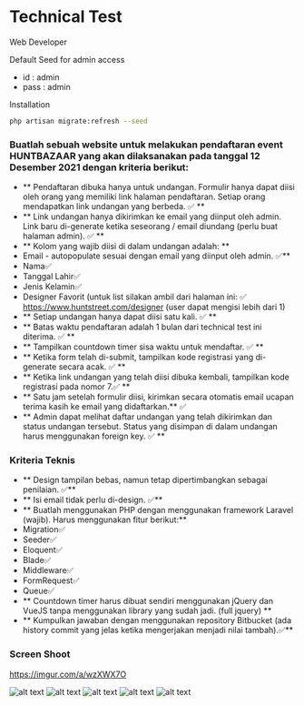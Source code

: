 # Technical Test
Web Developer

Default Seed for admin access
- id : admin
- pass : admin

Installation
```bash
php artisan migrate:refresh --seed
```

### Buatlah sebuah website untuk melakukan pendaftaran event HUNTBAZAAR yang akan dilaksanakan pada tanggal 12 Desember 2021 dengan kriteria berikut:

- ** Pendaftaran dibuka hanya untuk undangan. Formulir hanya dapat diisi oleh orang yang memiliki link halaman pendaftaran. Setiap orang mendapatkan link undangan yang berbeda. ✅ **
- ** Link undangan hanya dikirimkan ke email yang diinput oleh admin. Link baru di-generate ketika seseorang / email diundang (perlu buat halaman admin). ✅ **
- ** Kolom yang wajib diisi di dalam undangan adalah: **
- Email - autopopulate sesuai dengan email yang diinput oleh admin. ✅**
- Nama✅
- Tanggal Lahir✅
- Jenis Kelamin✅
- Designer Favorit (untuk list silakan ambil dari halaman ini: ✅  https://www.huntstreet.com/designer (user dapat mengisi lebih dari 1) 
- ** Setiap undangan hanya dapat diisi satu kali. ✅ **
- ** Batas waktu pendaftaran adalah 1 bulan dari technical test ini diterima. ✅ **
- ** Tampilkan countdown timer sisa waktu untuk mendaftar. ✅ **
- ** Ketika form telah di-submit, tampilkan kode registrasi yang di-generate secara acak. ✅ **
- ** Ketika link undangan yang telah diisi dibuka kembali, tampilkan kode registrasi pada nomor 7.✅ **
- ** Satu jam setelah formulir diisi, kirimkan secara otomatis email ucapan terima kasih ke email yang didaftarkan.** ✅
- ** Admin dapat melihat daftar undangan yang telah dikirimkan dan status undangan tersebut. Status yang disimpan di dalam undangan harus menggunakan foreign key. ✅ **

### Kriteria Teknis

- ** Design tampilan bebas, namun tetap dipertimbangkan sebagai penilaian. ✅**
- ** Isi email tidak perlu di-design. ✅**
- ** Buatlah menggunakan PHP dengan menggunakan framework Laravel (wajib). Harus menggunakan fitur berikut:**
- Migration✅
- Seeder✅
- Eloquent✅
- Blade✅
- Middleware✅
- FormRequest✅
- Queue✅
- ** Countdown timer harus dibuat sendiri menggunakan jQuery dan VueJS tanpa menggunakan library yang sudah jadi. (full jquery) **
- ** Kumpulkan jawaban dengan menggunakan repository Bitbucket (ada history commit yang jelas ketika mengerjakan menjadi nilai tambah).✅**

### Screen Shoot
https://imgur.com/a/wzXWX7O

![alt text](https://i.imgur.com/XUvcx1e.jpg)
![alt text](https://i.imgur.com/2v7X1Cq.jpg)
![alt text](https://i.imgur.com/E6kE3w7.jpg)
![alt text](https://i.imgur.com/7hXckQ0.jpg)
![alt text](https://i.imgur.com/H6cRaw2.jpg)
